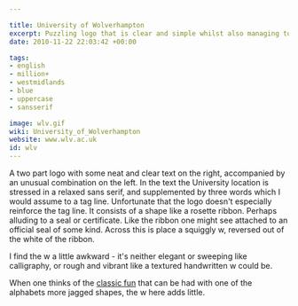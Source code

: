 ```yaml
---

title: University of Wolverhampton
excerpt: Puzzling logo that is clear and simple whilst also managing to be timid and confused.
date: 2010-11-22 22:03:42 +00:00

tags:
- english
- million+
- westmidlands
- blue
- uppercase
- sansserif

image: wlv.gif
wiki: University_of_Wolverhampton
website: www.wlv.ac.uk
id: wlv
---
```


A two part logo with some neat and clear text on the right, accompanied by an unusual combination on the left. In the text the University location is stressed in a relaxed sans serif, and supplemented by three words which I would assume to a tag line. Unfortunate that the logo doesn't especially reinforce the tag line. It consists of a shape like a rosette ribbon. Perhaps alluding to a seal or certificate. Like the ribbon one might see attached to an official seal of some kind. Across this is place a squiggly w, reversed out of the white of the ribbon.

I find the w a little awkward - it's neither elegant or sweeping like calligraphy, or rough and vibrant like a textured handwritten w could be.

When one thinks of the [classic fun](http://www.paul-rand.com/) that can be had with one of the alphabets more jagged shapes, the w here adds little.
